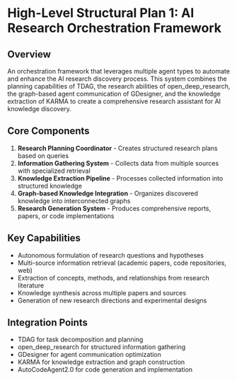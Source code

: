 # High-Level Structural Plan 1: AI Research Orchestration Framework

## Overview
An orchestration framework that leverages multiple agent types to automate and enhance the AI research discovery process. This system combines the planning capabilities of TDAG, the research abilities of open_deep_research, the graph-based agent communication of GDesigner, and the knowledge extraction of KARMA to create a comprehensive research assistant for AI knowledge discovery.

## Core Components
1. **Research Planning Coordinator** - Creates structured research plans based on queries
2. **Information Gathering System** - Collects data from multiple sources with specialized retrieval
3. **Knowledge Extraction Pipeline** - Processes collected information into structured knowledge
4. **Graph-based Knowledge Integration** - Organizes discovered knowledge into interconnected graphs
5. **Research Generation System** - Produces comprehensive reports, papers, or code implementations

## Key Capabilities
- Autonomous formulation of research questions and hypotheses
- Multi-source information retrieval (academic papers, code repositories, web)
- Extraction of concepts, methods, and relationships from research literature
- Knowledge synthesis across multiple papers and sources
- Generation of new research directions and experimental designs

## Integration Points
- TDAG for task decomposition and planning
- open_deep_research for structured information gathering
- GDesigner for agent communication optimization
- KARMA for knowledge extraction and graph construction
- AutoCodeAgent2.0 for code generation and implementation